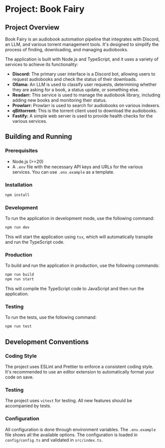 
# Project: Book Fairy

## Project Overview

Book Fairy is an audiobook automation pipeline that integrates with Discord, an LLM, and various torrent management tools. It's designed to simplify the process of finding, downloading, and managing audiobooks.

The application is built with Node.js and TypeScript, and it uses a variety of services to achieve its functionality:

- **Discord:** The primary user interface is a Discord bot, allowing users to request audiobooks and check the status of their downloads.
- **Ollama:** An LLM is used to classify user requests, determining whether they are asking for a book, a status update, or something else.
- **Readarr:** This service is used to manage the audiobook library, including adding new books and monitoring their status.
- **Prowlarr:** Prowlarr is used to search for audiobooks on various indexers.
- **qBittorrent:** This is the torrent client used to download the audiobooks.
- **Fastify:** A simple web server is used to provide health checks for the various services.

## Building and Running

### Prerequisites

- Node.js (>=20)
- A `.env` file with the necessary API keys and URLs for the various services. You can use `.env.example` as a template.

### Installation

```bash
npm install
```

### Development

To run the application in development mode, use the following command:

```bash
npm run dev
```

This will start the application using `tsx`, which will automatically transpile and run the TypeScript code.

### Production

To build and run the application in production, use the following commands:

```bash
npm run build
npm run start
```

This will compile the TypeScript code to JavaScript and then run the application.

### Testing

To run the tests, use the following command:

```bash
npm run test
```

## Development Conventions

### Coding Style

The project uses ESLint and Prettier to enforce a consistent coding style. It's recommended to use an editor extension to automatically format your code on save.

### Testing

The project uses `vitest` for testing. All new features should be accompanied by tests.

### Configuration

All configuration is done through environment variables. The `.env.example` file shows all the available options. The configuration is loaded in `config/config.ts` and validated in `src/index.ts`.
